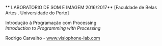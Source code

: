 ** LABORATORIO DE SOM E IMAGEM 2016/2017**
[Faculdade de Belas Artes . Universidade do Porto]

Introdução à Programação com Processing  
*Introduction to Programming with Processing*

Rodrigo Carvalho - www.visiophone-lab.com


